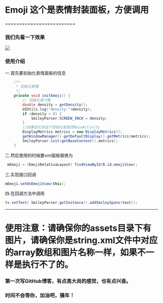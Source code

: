 # Emoji 这个是表情封装面板，方便调用
=========================
### 我们先看一下效果
![](http://img.blog.csdn.net/20170606120403645?watermark/2/text/aHR0cDovL2Jsb2cuY3Nkbi5uZXQvbGk1Njg1OTE4/font/5a6L5L2T/fontsize/400/fill/I0JBQkFCMA==/dissolve/70/gravity/Center)
### 使用介绍
一.首先要初始化表情面板的信息
```Java   
    /**
     * 初始化表情
     */
    private void initEmoji() {
        // 初始化英寸数
        double density = getDensity();
        UIUtils.log("density:"+density);
        if (density > 0) {
            SmileyParser.SCREEN_INCH = density;
        }
        //如果优化将这个初始化到首页MainActivity
        DisplayMetrics metrics = new DisplayMetrics();
        getWindowManager().getDefaultDisplay().getMetrics(metrics);
        SmileyParser.init(getBaseContext(),metrics);
    }
```
二.然后使用的时候要xml面板替换为
```Java
 mEmoji = (EmojiRelativaLayout) findViewById(R.id.emojiView);
 ```
三.实现接口回调
```Java
mEmoji.setOnEmojiView(this);
```
四.在回调方法中调用
```Java
tv.setText( SmileyParser.getInstance().addSmileySpans(text));
```
----------------------------------------------------------------------------
# 使用注意：请确保你的assets目录下有图片，请确保你是string.xml文件中对应的array数组和图片名称一样，如果不一样是执行不了的。

### 第一次写GitHub博客，有点高大尚的感觉，也有点兴奋。
### 时间不会等你，加油吧，骚年！
